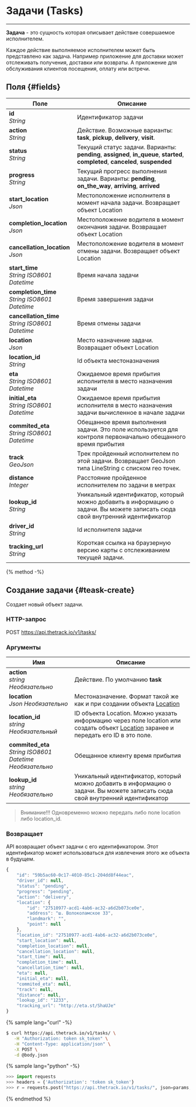 # Задачи \(Tasks\)
---
**Задача** - это сущность которая описывает действие совершаемое исполнителем. 

Каждое действие выполняемое исполнителем может быть представлено как задача. Например приложение для доставки может отслеживать получения, доставки или возвраты. А приложение для обслуживания клиентов посещения, оплату или встречи.


## Поля {#fields}
| Поле          | Описание      |
| ------------- | ------------- |
|**id** <br/> *String*|Идентификатор задачи|
|**action** <br/> *String*|Действие. Возможные варианты: **task**, **pickup**, **delivery**, **visit**. |
|**status** <br/> *String*|Текущий статус задачи. Варианты: **pending**, **assigned**, **in_queue**, **started**, **completed**, **canceled**, **suspended**|
|**progress** <br/> *String*|Текущий прогресс выполнения задачи. Варианты: **pending**, **on_the_way**, **arriving**, **arrived**|
|**start_location** <br/> *Json*|Местоположение исполнителя в момент начала задачи. Возвращает объект Location|
|**completion_location** <br/> *Json*|Местоположение водителя в момент окончания задачи. Возвращает объект Location|
|**cancellation_location** <br/> *Json*|Местоположение водителя в момент отмены задачи. Возвращает объект Location|
|**start_time** <br/> *String ISO8601 Datetime*|Время начала задачи|
|**completion_time** <br/> *String ISO8601 Datetime*|Время завершения задачи|
|**cancellation_time** <br/> *String ISO8601 Datetime*|Время отмены задачи|
|**location** <br/> *Json*|Место назначение задачи. Возвращает объект Location|
|**location_id** <br/> *String*|Id объекта местоназначения|
|**eta** <br/> *String ISO8601 Datetime*|Ожидаемое время прибытия исполнителя в место назначения задачи|
|**initial_eta** <br/> *String ISO8601 Datetime*|Ожидаемое время прибытия исполнителя в место назначения задачи вычисленное в начале задачи|
|**commited_eta** <br/> *String ISO8601 Datetime*|Обещанное время выполнения задачи. Это поле используется для контроля первоначально обещанного время прибытия|
|**track** <br/> *GeoJson*|Трек пройденный исполнителем по этой задачи. Возвращает GeoJson типа LineString c списком гео точек.|
|**distance** <br/> *Integer*|Расстояние пройденное исполнителем по задачи в метрах|
|**lookup_id** <br/> *String*|Уникальный идентификатор, который можно добавить в информацию о задачи. Вы можете записать сюда свой внутренний идентификатор|
|**driver_id** <br/> *String*|Id исполнителя задачи|
|**tracking_url** <br/> *String*|Короткая ссылка на браузерную версию карты с отслеживанием текущей задачи.|

{% method -%}
## Создание задачи {#teask-create}
Создает новый объект задачи.
### HTTP-запрос
POST https://api.thetrack.io/v1/tasks/
### Аргументы
| Имя           | Описание      |
| ------------- | ------------- |
|**action** <br/> *string* _Необязательно_|Действие. По умолчанию **task**|
|**location** <br/> *Json* _Необязательно_|Местоназначение. Формат такой же как и при создании объекта [Location](/api/resources/location.md)|
|**location_id** <br/> *string* _Необязательный_|ID объекта Location. Можно указать информацию через поле location или создать объект [Location](/api/resources/location.md) заранее и передать его ID в это поле.|
|**commited_eta** <br/> *String ISO8601 Datetime* _Необязательно_|Обещанное клиенту время прибытия|
|**lookup_id** <br/> *string* _Необязательно_|Уникальный идентификатор, который можно добавить в информацию о задачи. Вы можете записать сюда свой внутренний идентификатор|

> Внимание!!!
> Одновременно можно передать либо поле location либо location_id.

### Возвращает
API возвращает объект задачи с его идентификатором. Этот идентификатор может использоваться для извлечения этого же объекта в будущем.
```javascript
{
    "id": "59b5ac60-0c17-4010-85c1-204dd8f44eac",
    "driver_id": null,
    "status": "pending",
    "progress": "pending",
    "action": "delivery",
    "location": {
        "id": "27510977-acd1-4ab6-ac32-a6d2b073ce0e",
        "address": "ш. Волоколамское 33",
        "landmark": "",
        "point": null
    },
    "location_id": "27510977-acd1-4ab6-ac32-a6d2b073ce0e",
    "start_location": null,
    "completion_location": null,
    "cancellation_location": null,
    "start_time": null,
    "completion_time": null,
    "cancellation_time": null,
    "eta": null,
    "initial_eta": null,
    "commited_eta": null,
    "track": null,
    "distance": null,
    "lookup_id": "1233",
    "tracking_url": "http://eta.st/ShaUJe"
}
```
{% sample lang="curl" -%}
```bash
$ curl https://api.thetrack.io/v1/tasks/ \
   -H "Authorization: token sk_token" \
   -H "Content-Type: application/json" \
   -X POST \
   -d @body.json
```

{% sample lang="python" -%}
```python
>>> import requests
>>> headers = {'Authorization': 'token sk_token'}
>>> r = requests.post("https://api.thetrack.io/v1/tasks/", json=params, headers=headers)
```
{% endmethod %}

